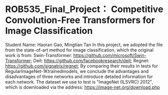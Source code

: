 # ROB535_Final_Project： Competitive Convolution-Free Transformers for Image Classification
Student Name: Haoran Gao, Mingtian Tan
In this project, we adopted the file from the state-of-art method for image classification, which the original work is from:
Swin-Transformer: https://github.com/microsoft/Swin-Transformer;
Deit: https://github.com/facebookresearch/deit;
Regnet: https://github.com/signatrix/regnet;
By comparing their results in tests for RegularImageNet-1Ktrainedmodels, we conclude the advantages and disadvantages of three networks and introduce detailed information for each network.
The dataset we use to test is "ImageNet (ILSVRC) 2012", which is downloaded via the address: https://image-net.org/download.php

